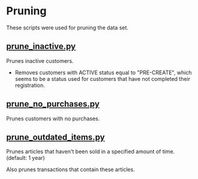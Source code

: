 # Pruning

These scripts were used for pruning the data set.

## [prune_inactive.py](prune_inactive.py)

Prunes inactive customers.
- Removes customers with ACTIVE status equal to "PRE-CREATE", which seems to be a status used for customers that have not completed their registration.

## [prune_no_purchases.py](prune_no_purchases.py)

Prunes customers with no purchases.

## [prune_outdated_items.py](prune_outdated_items.py)

Prunes articles that haven't been sold in a specified amount of time. (default: 1 year)

Also prunes transactions that contain these articles.

